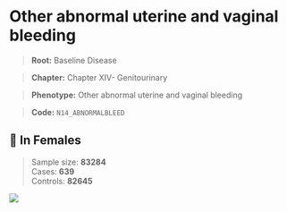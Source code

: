 # Other abnormal uterine and vaginal bleeding

> **Root:** Baseline Disease  

> **Chapter:** Chapter XIV- Genitourinary  

> **Phenotype:** Other abnormal uterine and vaginal bleeding  

> **Code:** `N14_ABNORMALBLEED`

## 👩 In Females  
> Sample size: **83284**  
> Cases: **639**  
> Controls: **82645**
<img src="/Disease/Figures/ALL/Incidence/N14_ABNORMALBLEED.png"/>
<CsvTable src="/public/Disease/Data/ALL/Incidence/COX_N14_ABNORMALBLEED.csv" label="🔍 View full results" />
